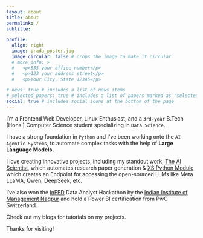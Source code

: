 ```yaml
---
layout: about
title: about
permalink: /
subtitle: 

profile:
  align: right
  image: prada_poster.jpg
  image_circular: false # crops the image to make it circular
  # more_info: >
  #   <p>555 your office number</p>
  #   <p>123 your address street</p>
  #   <p>Your City, State 12345</p>

# news: true # includes a list of news items
# selected_papers: true # includes a list of papers marked as "selected={true}"
social: true # includes social icons at the bottom of the page
---
```


I’m a Frontend Web Developer, Linux Enthusiast, and a `3rd-year` B.Tech (Hons.) Computer Science student specializing in `Data Science`. 

I have a strong foundation in `Python` and I've been working onto the `AI Agentic Systems`, to automate complex tasks with the help of **Large Language Models.**

I love creating innovative projects, including my standout work, [The AI Scientist](https://huggingface.co/pradachan/AI-Scientist), which automates research paper generation & [XS Python Module](https://github.com/xprabhudayal/xs) which creates an Endpoint for accessing the open-sourced LLMs like Meta LLaMA, Qwen, DeepSeek, etc.

I’ve also won the [InFED](https://infed.in/about) Data Analyst Hackathon by the [Indian Institute of Management Nagpur](https://www.iimnagpur.ac.in/) and hold a Power BI certification from PwC Switzerland. 

Check out my blogs for tutorials on my projects. 

Thanks for visiting!
